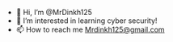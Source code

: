 - 👋 Hi, I’m @MrDinkh125 
- 👀 I’m interested in learning cyber security!
- 📫 How to reach me Mrdinkh125@gmail.com

<!---
MrDinkh125/MrDinkh125 is a ✨ special ✨ repository because its `README.md` (this file) appears on your GitHub profile.
You can click the Preview link to take a look at your changes.
--->
